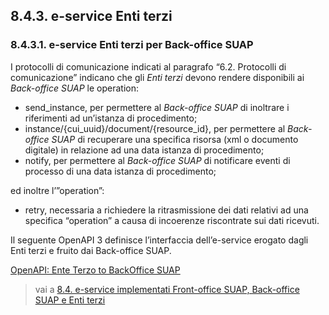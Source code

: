 ## 8.4.3. e-service Enti terzi

### 8.4.3.1. e-service Enti terzi per Back-office SUAP 

I protocolli di comunicazione indicati al paragrafo “6.2. Protocolli di comunicazione” indicano che gli *Enti terzi* devono rendere disponibili ai *Back-office SUAP* le operation:

- send_instance, per permettere al *Back-office SUAP* di inoltrare i riferimenti ad un’istanza di procedimento;
- instance/{cui_uuid}/document/{resource_id}, per permettere al *Back-office SUAP* di recuperare una specifica risorsa (xml o documento digitale) in relazione ad una data istanza di procedimento;
- notify, per permettere al *Back-office SUAP* di notificare eventi di processo di una data istanza di procedimento;

ed inoltre l’”operation”:

- retry, necessaria a richiedere la ritrasmissione dei dati relativi ad una specifica “operation” a causa di incoerenze riscontrate sui dati ricevuti.

Il seguente OpenAPI 3 definisce l’interfaccia dell’e-service erogato dagli Enti terzi  e fruito dai Back-office SUAP.

[OpenAPI: Ente Terzo to BackOffice SUAP](../../../../openAPI/et_to_bo.yaml)

> vai a [8.4. e-service implementati Front-office SUAP, Back-office SUAP e Enti terzi](../08_04.md)
